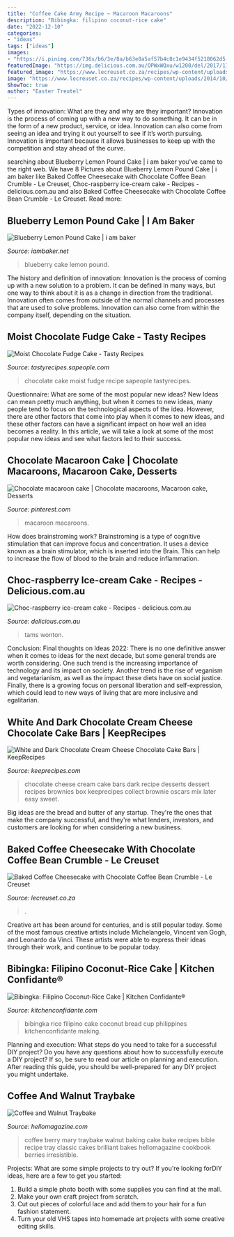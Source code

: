 ```yaml
---
title: "Coffee Cake Army Recipe ~ Macaroon Macaroons"
description: "Bibingka: filipino coconut-rice cake"
date: "2022-12-10"
categories:
- "ideas"
tags: ["ideas"]
images:
- "https://i.pinimg.com/736x/b6/3e/8a/b63e8a5af57b4c0c1e9434f5218062d5--macaroon-cake-chocolate-macaroons.jpg"
featuredImage: "https://img.delicious.com.au/OPWxWQxu/w1200/del/2017/11/choc-raspberry-ice-cream-cake-56640-2.jpg"
featured_image: "https://www.lecreuset.co.za/recipes/wp-content/uploads/2014/10/Coffee-Cheesecake-Large.jpg"
image: "https://www.lecreuset.co.za/recipes/wp-content/uploads/2014/10/Coffee-Cheesecake-Large.jpg"
ShowToc: true
author: "Easter Treutel"
---
```



Types of innovation: What are they and why are they important?
Innovation is the process of coming up with a new way to do something. It can be in the form of a new product, service, or idea. Innovation can also come from seeing an idea and trying it out yourself to see if it’s worth pursuing. Innovation is important because it allows businesses to keep up with the competition and stay ahead of the curve.

	

		
searching about Blueberry Lemon Pound Cake | i am baker you've came to the right web. We have 8 Pictures about Blueberry Lemon Pound Cake | i am baker like Baked Coffee Cheesecake with Chocolate Coffee Bean Crumble - Le Creuset, Choc-raspberry ice-cream cake - Recipes - delicious.com.au and also Baked Coffee Cheesecake with Chocolate Coffee Bean Crumble - Le Creuset. Read more:
		
    
## Blueberry Lemon Pound Cake | I Am Baker

<img loading=lazy src="https://iambaker.net/wp-content/uploads/2015/01/bhg-lemon-blueberry-pound-cake-1.jpg" onerror="this.onerror=null;this.src='https://tse2.mm.bing.net/th?id=OIP.gzwZsF2Hx1VeUAGQVudWJgHaLH&amp;pid=15.1';" alt="Blueberry Lemon Pound Cake | i am baker">

_Source: iambaker.net_

>blueberry cake lemon pound. 

	

The history and definition of innovation:
Innovation is the process of coming up with a new solution to a problem. It can be defined in many ways, but one way to think about it is as a change in direction from the traditional. Innovation often comes from outside of the normal channels and processes that are used to solve problems. Innovation can also come from within the company itself, depending on the situation.

    
## Moist Chocolate Fudge Cake - Tasty Recipes

<img loading=lazy src="http://tastyrecipes.sapeople.com/files/2014/06/CHOCOLATE-CAKE.jpg" onerror="this.onerror=null;this.src='https://tse2.mm.bing.net/th?id=OIP.A9Cr0psnea9tcXhK3CI7JQHaFj&amp;pid=15.1';" alt="Moist Chocolate Fudge Cake - Tasty Recipes">

_Source: tastyrecipes.sapeople.com_

>chocolate cake moist fudge recipe sapeople tastyrecipes. 

	

Questionnaire: What are some of the most popular new ideas?
New Ideas can mean pretty much anything, but when it comes to new ideas, many people tend to focus on the technological aspects of the idea. However, there are other factors that come into play when it comes to new ideas, and these other factors can have a significant impact on how well an idea becomes a reality. In this article, we will take a look at some of the most popular new ideas and see what factors led to their success.

    
## Chocolate Macaroon Cake | Chocolate Macaroons, Macaroon Cake, Desserts

<img loading=lazy src="https://i.pinimg.com/736x/b6/3e/8a/b63e8a5af57b4c0c1e9434f5218062d5--macaroon-cake-chocolate-macaroons.jpg" onerror="this.onerror=null;this.src='https://tse2.mm.bing.net/th?id=OIP.y49X_7R3x8woP3ahSFaqNQHaJ3&amp;pid=15.1';" alt="Chocolate macaroon cake | Chocolate macaroons, Macaroon cake, Desserts">

_Source: pinterest.com_

>macaroon macaroons. 

	

How does brainstroming work?
Brainstroming is a type of cognitive stimulation that can improve focus and concentration. It uses a device known as a brain stimulator, which is inserted into the Brain. This can help to increase the flow of blood to the brain and reduce inflammation.

    
## Choc-raspberry Ice-cream Cake - Recipes - Delicious.com.au

<img loading=lazy src="https://img.delicious.com.au/OPWxWQxu/w1200/del/2017/11/choc-raspberry-ice-cream-cake-56640-2.jpg" onerror="this.onerror=null;this.src='https://tse3.mm.bing.net/th?id=OIP.iL4XB-ZGOCUYJzxFs0tU8AHaE8&amp;pid=15.1';" alt="Choc-raspberry ice-cream cake - Recipes - delicious.com.au">

_Source: delicious.com.au_

>tams wonton. 

	

Conclusion:
Final thoughts on Ideas 2022:
There is no one definitive answer when it comes to ideas for the next decade, but some general trends are worth considering. One such trend is the increasing importance of technology and its impact on society. Another trend is the rise of veganism and vegetarianism, as well as the impact these diets have on social justice. Finally, there is a growing focus on personal liberation and self-expression, which could lead to new ways of living that are more inclusive and egalitarian.

    
## White And Dark Chocolate Cream Cheese Chocolate Cake Bars | KeepRecipes

<img loading=lazy src="https://keeprecipes.com/sites/keeprecipes/files/46774_1370985954_0.jpg" onerror="this.onerror=null;this.src='https://tse1.mm.bing.net/th?id=OIP.Ckx26GTVFj8CB-Kp0C0uFwD2Es&amp;pid=15.1';" alt="White and Dark Chocolate Cream Cheese Chocolate Cake Bars | KeepRecipes">

_Source: keeprecipes.com_

>chocolate cheese cream cake bars dark recipe desserts dessert recipes brownies box keeprecipes collect brownie oscars mix later easy sweet. 

	

Big ideas are the bread and butter of any startup. They're the ones that make the company successful, and they're what lenders, investors, and customers are looking for when considering a new business.

    
## Baked Coffee Cheesecake With Chocolate Coffee Bean Crumble - Le Creuset

<img loading=lazy src="https://www.lecreuset.co.za/recipes/wp-content/uploads/2014/10/Coffee-Cheesecake-Large.jpg" onerror="this.onerror=null;this.src='https://tse2.mm.bing.net/th?id=OIP.k6gYfbaMWMSNzLqgQV3ofAHaIL&amp;pid=15.1';" alt="Baked Coffee Cheesecake with Chocolate Coffee Bean Crumble - Le Creuset">

_Source: lecreuset.co.za_

>. 

	

Creative art has been around for centuries, and is still popular today. Some of the most famous creative artists include Michelangelo, Vincent van Gogh, and Leonardo da Vinci. These artists were able to express their ideas through their work, and continue to be popular today.

    
## Bibingka: Filipino Coconut-Rice Cake | Kitchen Confidante®

<img loading=lazy src="https://i2.wp.com/kitchenconfidante.com/wp-content/uploads/2018/04/Bibingka-Filipino-Coconut-Rice-Bread-kitchenconfidante.com-1777.jpg?fit=1240,1653&amp;ssl=1" onerror="this.onerror=null;this.src='https://tse1.mm.bing.net/th?id=OIP.E7gPW2rWsGyLG1HNRMdmVQHaJ3&amp;pid=15.1';" alt="Bibingka: Filipino Coconut-Rice Cake | Kitchen Confidante®">

_Source: kitchenconfidante.com_

>bibingka rice filipino cake coconut bread cup philippines kitchenconfidante making. 

	

Planning and execution: What steps do you need to take for a successful DIY project?
Do you have any questions about how to successfully execute a DIY project? If so, be sure to read our article on planning and execution. After reading this guide, you should be well-prepared for any DIY project you might undertake.

    
## Coffee And Walnut Traybake

<img loading=lazy src="http://hellomagazine.com/imagenes/cuisine/recipes/200909152029/mary/berry/coffee/0-3-212/coffee_380-a.jpg" onerror="this.onerror=null;this.src='https://tse4.mm.bing.net/th?id=OIP.UkNdxrpY1G8hTqHnj29obAHaHa&amp;pid=15.1';" alt="Coffee and Walnut Traybake">

_Source: hellomagazine.com_

>coffee berry mary traybake walnut baking cake bake recipes bible recipe tray classic cakes brilliant bakes hellomagazine cookbook berries irresistible. 

	

Projects: What are some simple projects to try out?
If you're looking forDIY ideas, here are a few to get you started: 
1. Build a simple photo booth with some supplies you can find at the mall.
2. Make your own craft project from scratch.
3. Cut out pieces of colorful lace and add them to your hair for a fun fashion statement. 
4. Turn your old VHS tapes into homemade art projects with some creative editing skills.

